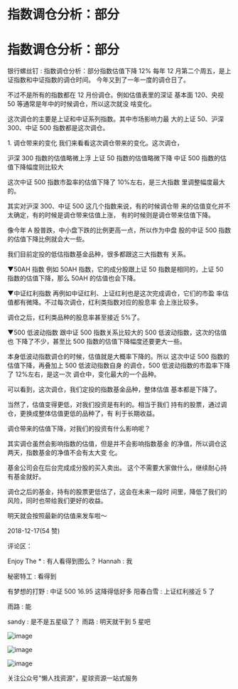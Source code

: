 # 指数调仓分析：部分

# 指数调仓分析：部分

银行螺丝钉 : 指数调仓分析：部分指数估值下降 12% 每年 12 月第二个周五，是上证指数和中证指数的调仓时间。 今年又到了一年一度的调仓日了。

不过不是所有的指数都在 12 月份调仓。例如估值表里的深证 基本面 120、央视 50 等通常是年中的时候调仓，所以这次就没 啥变化。

这次调仓的主要是上证和中证系列指数。其中市场影响力最 大的上证 50、沪深 300、中证 500 指数都是这次调仓。

1\. 调仓带来的变化 我们来看看这次调仓带来的变化。这次调仓，

沪深 300 指数的估值略微上浮 上证 50 指数的估值略微下降 中证 500 指数的估值下降幅度则比较大

这次中证 500 指数市盈率的估值下降了 10%左右，是三大指数 里调整幅度最大的。

其实对沪深 300、中证 500 这几个指数来说，有的时候调仓带 来的估值变化并不太确定，有的时候是调仓带来估值上涨， 有的时候则是调仓带来估值下降。

像今年 A 股普跌，中小盘下跌的比例更高一点，所以作为中盘 股的中证 500 指数的估值下降比例就会大一些。

我们目前定投的低估指数基金品种，很多都跟这三大指数有 关系。

▼50AH 指数 例如 50AH 指数，它的成分股跟上证 50 指数是相同的，上证 50 指数的估值下降，那么 50AH 的估值也会下降。

▼中证红利指数 再例如中证红利、上证红利也是这次完成调仓，它们的市盈 率估值都有微降。不过每次调仓，红利类指数对应的股息率 会上涨比较多。

调仓之后，红利类品种的股息率甚至接近 5%了。

▼500 低波动指数 跟中证 500 指数关系比较大的 500 低波动指数，这次的估值也 下降了不少，甚至比 500 指数的估值下降幅度还要更大一些。

本身低波动指数调仓的时候，估值就是大概率下降的。所以 这次中证 500 指数的估值下降，再叠加上 500 低波动指数自身 的调仓，500 低波动指数的市盈率下降了 12%左右，是这一次 调仓中，变化最大的一个品种。

可以看到，这次调仓，我们定投的指数基金品种，整体估值 基本都是下降了。

当然了，估值变得更低，对我们投资是有利的。相当于我们 持有的股票，通过调仓，更换成整体估值更低的品种了，有 利于长期收益。

调仓带来的估值下降，对我们的投资有什么影响呢？

其实调仓虽然会影响指数的估值，但是并不会影响指数基金 的净值，所以调仓这两天，指数基金的净值不会有太大变 化。

基金公司会在后台完成成分股的买入卖出。 这个不需要大家做什么，继续耐心持有基金就好。

调仓之后的基金，持有的股票更低估了，这会在未来一段时 间里，降低了我们的风险，同时也带给我们更好的收益。

明天就会按照最新的估值来发车啦～

2018-12-17(54 赞)

评论区：

Enjoy The * : 有人看得到图么？ Hannah : 我

秘密特工 : 看得到

有梦想的打野 : 中证 500 16.95 这降得低好多 阳春白雪 : 上证红利接近 5 了

雨路 : 能

sandy : 是不是五星级了？ 雨路 : 明天就干到 5 星吧

![image](img/Image_1122.png)

![image](img/Image_1132.png)

![image](img/Image_1142.png)

关注公众号"懒人找资源"，星球资源一站式服务